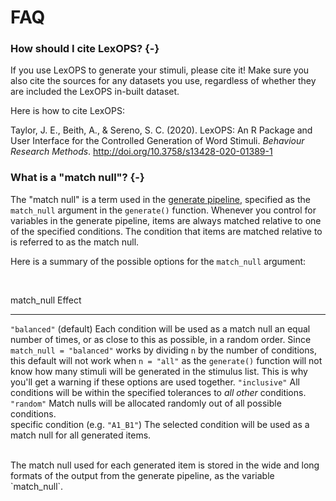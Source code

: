 # FAQ

### How should I cite LexOPS? {-}

If you use LexOPS to generate your stimuli, please cite it! Make sure you also cite the sources for any datasets you use, regardless of whether they are included the LexOPS in-built dataset.

Here is how to cite LexOPS:

<div class="cite">
<p>Taylor, J. E., Beith, A., &amp; Sereno, S. C. (2020). LexOPS: An R Package and User Interface for the Controlled Generation of Word Stimuli. <i>Behaviour Research Methods</i>. <a href="http://doi.org/10.3758/s13428-020-01389-1" class="uri">http://doi.org/10.3758/s13428-020-01389-1</a></p>
</div>

### What is a "match null"? {-}

The "match null" is a term used in the [generate pipeline](the-generate-pipeline.html), specified as the `match_null` argument in the `generate()` function. Whenever you control for variables in the generate pipeline, items are always matched relative to one of the specified conditions. The condition that items are matched relative to is referred to as the match null.

Here is a summary of the possible options for the `match_null` argument:

<br>

match_null                            Effect                                                                                                                                                                                                                                                                                                                                                                                                                            
------------------------------------  ----------------------------------------------------------------------------------------------------------------------------------------------------------------------------------------------------------------------------------------------------------------------------------------------------------------------------------------------------------------------------------------------------------------------------------
`"balanced"` (default)                Each condition will be used as a match null an equal number of times, or as close to this as possible, in a random order. Since `match_null = "balanced"` works by dividing `n` by the number of conditions, this default will not work when `n = "all"` as the `generate()` function will not know how many stimuli will be generated in the stimulus list. This is why you'll get a warning if these options are used together. 
`"inclusive"`                         All conditions will be within the specified tolerances to *all other* conditions.                                                                                                                                                                                                                                                                                                                                                 
`"random"`                            Match nulls will be allocated randomly out of all possible conditions.                                                                                                                                                                                                                                                                                                                                                            
specific condition (e.g. `"A1_B1"`)   The selected condition will be used as a match null for all generated items.                                                                                                                                                                                                                                                                                                                                                      

<br>
The match null used for each generated item is stored in the wide and long formats of the output from the generate pipeline, as the variable `match_null`.
